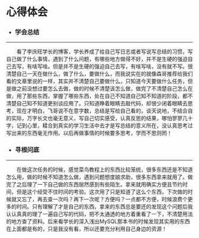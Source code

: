 # 心得体会
- ### 学会总结
---

&emsp;&emsp;看了李庆旺学长的博客，学长养成了给自己写日志或者写说写总结的习惯，写自己做了什么事情，遇到了什么问题，有哪些地方做得不好，并不是生硬的强迫自己去写，有啥写啥。但是并不是生硬的强迫自己去写，有啥写啥，没有就不写。很清楚自己一天在做什么，做了什么，要做什么，而我说实在的就像森哥推荐给我们看的文章里说的一样，其实并不清楚自己要做什么，只知道今天要做什么任务，但是做之前没想过要怎么去做，做的时候不清楚该怎么做，做完了不清楚自己怎么在做，用了那些东西，掌握了哪些东西，处在自己不知道自己知不知道的阶段，都不清楚自己知不知道更别谈应用了。只知道睁着眼睛去敲代码，却很少闭着眼睛去思考，现在才明白，飞哥说不在意字数，总结是写给自己看的，谈天说地，不结合自的实际，万字长文也毫无意义，写自己切实感受，认真反思的结果，哪怕寥寥几十字，记到心里，糅合到真实的学习生活中去才是写总结的意义所在，没认真思考过写出来的东西毫无作用。以后再做事情的时候要多思考，学而不思则罔！
- ### 寻根问底
---

&emsp;&emsp;在做这次任务的时候，感觉菜鸟教程上的东西比较笼统，很多东西还是不知道怎么用，做的时候不知道怎么做，遇到问题想度娘求助，很多东西拿来就用了。做完了之后理了一下自己做的东西居然感到有些陌生。拿来就用确实方便且节约时间，但是这个经受不住时间的考验。这次用了只是知道了这么个东西，下次做的时候就又忘了，再去查一次吗？再下一次呢？方便吗？一点都不方便，时候浪费个更多的时间。只有理解了才是自己的东西，拿来的东西总是要还的发现这个问题后我认认真真的理了一遍自己写的代码，把不太通透的地方着重看了一下，不清楚用法的地方查了资料。后来看学长的深入浅出MySQL那本书的时候发现其实用的东西在上面都是有的，只是我没有看，所以还要充分利用自己身边的资源！